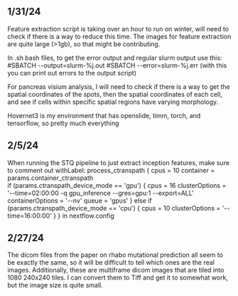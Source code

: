 1/31/24
---------------------
Feature extraction script is taking over an hour to run on winter, will need to check if there is a way to reduce this time. The images for feature extraction are quite large (>1gb), so that might be contributing.

In .sh bash files, to get the error output and regular slurm output use this:
#SBATCH --output=slurm-%j.out
#SBATCH --error=slurm-%j.err (with this you can print out errors to the output script)

For pancreas visium analysis, I will need to check if there is a way to get the spatial coordinates of the spots, then the spatial coordinates of each cell, and see if cells within specific spatial regions have varying morphology.

Hovernet3 is my environment that has openslide, timm, torch, and tensorflow, so pretty much everything

2/5/24
----------------------------
When running the STQ pipeline to just extract inception features, make sure to comment out 
withLabel: process_ctranspath {
        cpus = 10
        container = params.container_ctranspath        
        if (params.ctranspath_device_mode == 'gpu') {
            cpus = 16
            clusterOptions = '--time=02:00:00 -q gpu_inference --gres=gpu:1 --export=ALL'
            containerOptions = '--nv'
            queue = 'gpus'
        }
        else if (params.ctranspath_device_mode == 'cpu') {
            cpus = 10
            clusterOptions = '--time=16:00:00'
        }
    }
    in nextflow.config 

2/27/24
--------------------------------
The dicom files from the paper on rhabo mutational prediction all seem to be exactly the same, so it will be difficult to tell which ones are the real images. Additionally, these are multiframe dicom images that are tiled into 1080 240x240 tiles. I can convert them to Tiff and get it to somewhat work, but the image size is quite small.
